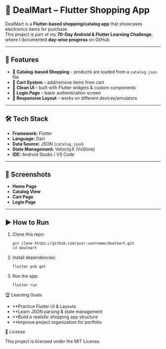 # 📱 DealMart – Flutter Shopping App  

DealMart is a **Flutter-based shopping/catalog app** that showcases electronics items for purchase.  
This project is part of my **70-Day Android & Flutter Learning Challenge**, where I documented **day-wise progress** on GitHub.  

---

## 🚀 Features
- 📂 **Catalog-based Shopping** – products are loaded from a `catalog.json` file  
- 🛒 **Cart System** – add/remove items from cart  
- 🎨 **Clean UI** – built with Flutter widgets & custom components  
- 🔑 **Login Page** – basic authentication screen  
- 📱 **Responsive Layout** – works on different devices/emulators  

---

## 🛠️ Tech Stack
- **Framework:** Flutter  
- **Language:** Dart  
- **Data Source:** JSON (`catalog.json`)  
- **State Management:** VelocityX (VxStore)  
- **IDE:** Android Studio / VS Code  


---

## 📸 Screenshots

- **Home Page**  
- **Catalog View**  
- **Cart Page**  
- **Login Page**

---

## ▶️ How to Run
1. Clone this repo:
   ```bash
   git clone https://github.com/your-username/dealmart.git
   cd dealmart

2. Install dependencies:
   ```bash
   flutter pub get

3. Run the app:
   ```bash
   flutter run
   
🏆 Learning Goals

- **Practice Flutter UI & Layouts
- **Learn JSON parsing & state management
- **Build a realistic shopping app structure
- **Improve project organization for portfolio


   
📜 License

This project is licensed under the MIT License.

